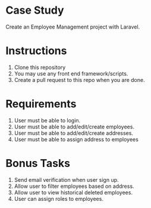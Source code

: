 # Case Study
Create an Employee Management project with Laravel.

# Instructions
1. Clone this repository
2. You may use any front end framework/scripts.
3. Create a pull request to this repo when you are done.

# Requirements
1. User must be able to login.
2. User must be able to add/edit/create employees.
3. User must be able to add/edit/create addresses.
4. User must be able to assign address to employees

# Bonus Tasks
1. Send email verification when user sign up.
2. Allow user to filter employees based on address.
3. Allow user to view historical deleted employees.
4. User can assign roles to employees.
